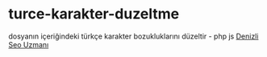# turce-karakter-duzeltme
dosyanın içeriğindeki türkçe karakter bozukluklarını düzeltir - php js
[Denizli Seo Uzmanı]([https://www.google.com](https://yunuskaratas.com.tr/) "Denizli Seo Uzmanı")
